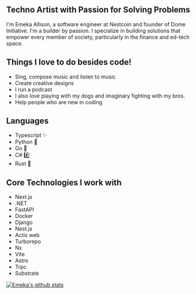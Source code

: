 ## Techno Artist with Passion for Solving Problems

 I'm Emeka Allison, a software engineer at Nestcoin and founder of Dome Initiative. I'm a builder by passion. I specialize in building solutions that empower every member of society, particularly in the finance and ed-tech space.

## Things I love to do besides code!

  - Sing, compose music and listen to music
  - Create creative designs
  - I run a podcast
  - I also love playing with my dogs and imaginary fighting with my bros.
  - Help people who are new in coding


## Languages
- Typescript ✨
- Python 🐍
- Go 🐹
- C# #️⃣
- Rust 🦀

## Core Technologies I work with
  - Next.js
  - .NET
  - FastAPI
  - Docker
  - Django
  - Nest.js
  - Actix web
  - Turborepo
  - Nx
  - Vite
  - Astro
  - Trpc
  - Substrate

  
  [![Emeka's github stats](https://github-readme-stats.vercel.app/api?username=Aliemeka&count_private=true&show_icons=true&theme=tokyonight)](https://github.com/murewaashiru/github-readme-stats)
